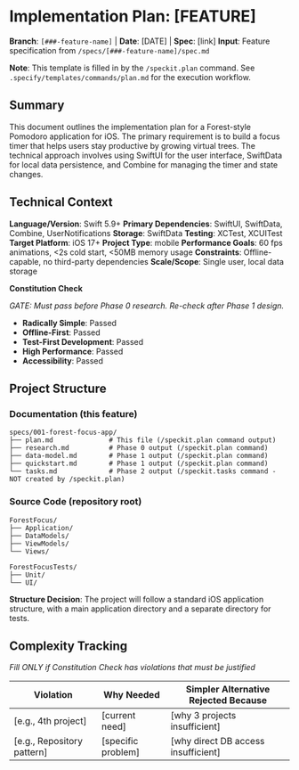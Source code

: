 # Implementation Plan: [FEATURE]

**Branch**: `[###-feature-name]` | **Date**: [DATE] | **Spec**: [link]
**Input**: Feature specification from `/specs/[###-feature-name]/spec.md`

**Note**: This template is filled in by the `/speckit.plan` command. See `.specify/templates/commands/plan.md` for the execution workflow.

## Summary

This document outlines the implementation plan for a Forest-style Pomodoro application for iOS. The primary requirement is to build a focus timer that helps users stay productive by growing virtual trees. The technical approach involves using SwiftUI for the user interface, SwiftData for local data persistence, and Combine for managing the timer and state changes.

## Technical Context

<!--
  ACTION REQUIRED: Replace the content in this section with the technical details
  for the project. The structure here is presented in advisory capacity to guide
  the iteration process.
-->

**Language/Version**: Swift 5.9+
**Primary Dependencies**: SwiftUI, SwiftData, Combine, UserNotifications
**Storage**: SwiftData
**Testing**: XCTest, XCUITest
**Target Platform**: iOS 17+
**Project Type**: mobile
**Performance Goals**: 60 fps animations, <2s cold start, <50MB memory usage
**Constraints**: Offline-capable, no third-party dependencies
**Scale/Scope**: Single user, local data storage

**Constitution Check**

*GATE: Must pass before Phase 0 research. Re-check after Phase 1 design.*

- **Radically Simple**: Passed
- **Offline-First**: Passed
- **Test-First Development**: Passed
- **High Performance**: Passed
- **Accessibility**: Passed

## Project Structure

### Documentation (this feature)

```
specs/001-forest-focus-app/
├── plan.md              # This file (/speckit.plan command output)
├── research.md          # Phase 0 output (/speckit.plan command)
├── data-model.md        # Phase 1 output (/speckit.plan command)
├── quickstart.md        # Phase 1 output (/speckit.plan command)
└── tasks.md             # Phase 2 output (/speckit.tasks command - NOT created by /speckit.plan)
```

### Source Code (repository root)

```
ForestFocus/
├── Application/
├── DataModels/
├── ViewModels/
└── Views/

ForestFocusTests/
├── Unit/
└── UI/
```

**Structure Decision**: The project will follow a standard iOS application structure, with a main application directory and a separate directory for tests.

## Complexity Tracking

*Fill ONLY if Constitution Check has violations that must be justified*

| Violation | Why Needed | Simpler Alternative Rejected Because |
|-----------|------------|-------------------------------------|
| [e.g., 4th project] | [current need] | [why 3 projects insufficient] |
| [e.g., Repository pattern] | [specific problem] | [why direct DB access insufficient] |

